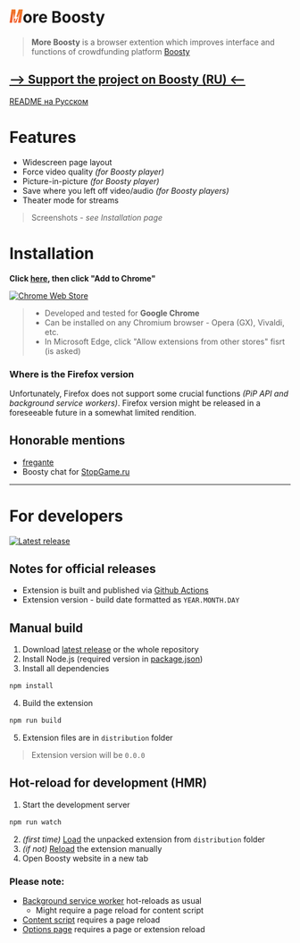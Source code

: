 # ![logo](source/assets/icon24.png)ore Boosty

> **More Boosty** is a browser extention which improves interface and functions of crowdfunding platform [Boosty](https://boosty.to)

## [--> Support the project on Boosty (RU) <--](https://boosty.to/cjmaxik)
[README на Русском](./README.md)

# Features
* Widescreen page layout
* Force video quality *(for Boosty player)*
* Picture-in-picture *(for Boosty player)*
* Save where you left off video/audio *(for Boosty players)*
* Theater mode for streams

> Screenshots - *see Installation page*

# Installation
**Click [here][1], then click "Add to Chrome"**

[![Chrome Web Store](https://img.shields.io/chrome-web-store/v/kpcbalinpdhnlgonfoflhflnfgcbffbl?color=red&label=Latest+version&logo=google-chrome&logoColor=red&style=for-the-badge)][1]

> - Developed and tested for **Google Chrome**
> - Can be installed on any Chromium browser - Opera (GX), Vivaldi, etc.
> - In Microsoft Edge, click "Allow extensions from other stores" fisrt (is asked)

### Where is the Firefox version
Unfortunately, Firefox does not support some crucial functions *(PiP API and background service workers)*. Firefox version might be released in a foreseeable future in a somewhat limited rendition.

## Honorable mentions
- [fregante](https://github.com/fregante)
- Boosty chat for [StopGame.ru](https://boosty.to/stopgame)

---

# For developers

[![Latest release](https://img.shields.io/github/v/release/cjmaxik/more-boosty?label=Latest+release&logo=github&style=for-the-badge)][2]

## Notes for official releases
- Extension is built and published via [Github Actions](./.github/workflows/release.yml)
- Extension version - build date formatted as `YEAR.MONTH.DAY`

## Manual build
1. Download [latest release][2] or the whole repository
2. Install Node.js (required version in [package.json](./package.json))
3. Install all dependencies
```js
npm install
```
4. Build the extension
```js
npm run build
```
5. Extension files are in `distribution` folder

> Extension version will be `0.0.0`

## Hot-reload for development (HMR)
1. Start the development server
```js
npm run watch
```
2. *(first time)* [Load](https://developer.chrome.com/docs/extensions/mv3/getstarted/development-basics/#load-unpacked) the unpacked extension from `distribution` folder
3. *(if not)* [Reload](https://developer.chrome.com/docs/extensions/mv3/getstarted/development-basics/#reload) the extension manually
4. Open Boosty website in a new tab

### Please note:
- [Background service worker](./source/background/background.js) hot-reloads as usual
    - Might require a page reload for content script
- [Content script](./source/content/content.js) requires a page reload
- [Options page](./source/options/options.html) requires a page or extension reload

[1]: https://chrome.google.com/webstore/detail/more-boosty/kpcbalinpdhnlgonfoflhflnfgcbffbl
[2]: https://github.com/cjmaxik/more-boosty/releases